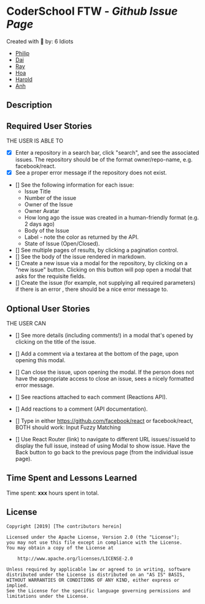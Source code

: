 # CoderSchool FTW - *Github Issue Page*

Created with :blue_heart: by: 6 Idiots
* <a href="https://github.com/Nguyephi">Philip</a>
* <a href="https://github.com/daivnguyen1991">Dai</a>
* <a href="https://github.com/BoomBoomRay">Ray</a>
* <a href="https://github.com/huynhtehoa">Hoa</a>
* <a href="https://github.com/SteelHeart112">Harold</a>
* <a href="">Anh</a>

## Description

[//]: # "## Gif Walkthrough"
[//]: # "Here's a walkthrough of implemented user stories."

## Required User Stories

THE USER IS ABLE TO

- [x] Enter a repository in a search bar, click "search", and see the associated issues. The repository should be of the format owner/repo-name, e.g. facebook/react.
- [x] See a proper error message if the repository does not exist.
- [] See the following information for each issue:
  - Issue Title
  - Number of the issue
  - Owner of the Issue
  - Owner Avatar
  - How long ago the issue was created in a human-friendly format (e.g. 2 days ago)
  - Body of the Issue
  - Label - note the color as returned by the API.
  - State of Issue (Open/Closed).
- [] See multiple pages of results, by clicking a pagination control.
- [] See the body of the issue rendered in markdown.
- [] Create a new issue via a modal for the repository, by clicking on a "new issue" button. Clicking on this button will pop open a modal that asks for the requisite fields.
- [] Create the issue (for example, not supplying all required parameters) if there is an error , there should be a nice error message to.

## Optional User Stories

THE USER CAN

- [] See more details (including comments!) in a modal that's opened by clicking on the title of the issue.
- [] Add a comment via a textarea at the bottom of the page, upon opening this modal.
- [] Can close the issue, upon opening the modal. If the person does not have the appropriate access to close an issue, sees a nicely formatted error message.
- [] See reactions attached to each comment (Reactions API).
- [] Add reactions to a comment (API documentation).

- [] Type in either https://github.com/facebook/react or facebook/react, BOTH should work: Input Fuzzy Matching

- [] Use React Router (link) to navigate to different URL issues/:issueId to display the full issue, instead of using Modal to show issue. Have the Back button to go back to the previous page (from the individual issue page).

## Time Spent and Lessons Learned

Time spent: **xxx** hours spent in total.

[//]: # (Describe any challenges encountered while building the app.)

## License

    Copyright [2019] [The contributors herein]

    Licensed under the Apache License, Version 2.0 (the "License");
    you may not use this file except in compliance with the License.
    You may obtain a copy of the License at

        http://www.apache.org/licenses/LICENSE-2.0

    Unless required by applicable law or agreed to in writing, software
    distributed under the License is distributed on an "AS IS" BASIS,
    WITHOUT WARRANTIES OR CONDITIONS OF ANY KIND, either express or implied.
    See the License for the specific language governing permissions and
    limitations under the License.
